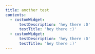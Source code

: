 ```yaml
---
title: another test
contents:
  - customWidget:
      testDescription: 'hey there :D'
      testTitle: 'hey there :)'
  - customWidget:
      testDescription: 'hey there :D'
      testTitle: 'hey there :)'
---
```


